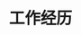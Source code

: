 ---
# 工作经历
title: 工作经历
type: experience

experience:
  - title: 高级前端开发工程师
    company: 腾讯科技（深圳）有限公司
    company_url: ''
    location: 深圳
    date_start: '2018-07-01'
    date_end: ''
    description: |
      工作职责：
      * 负责公司核心产品的前端架构设计和开发工作
      * 带领团队完成多个重点项目的技术攻关
      * 参与前端技术标准制定，推动团队技术栈升级
      * 指导初级工程师，组织技术分享会

  - title: 前端开发实习生
    company: 阿里巴巴集团
    company_url: ''
    location: 杭州
    date_start: '2017-07-01'
    date_end: '2017-09-30'
    description: |
      * 参与电商平台移动端项目开发
      * 完成页面组件开发和性能优化工作
      * 协助进行代码重构和技术文档编写
--- 